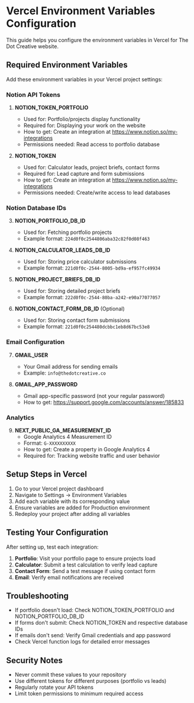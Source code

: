 # Vercel Environment Variables Configuration

This guide helps you configure the environment variables in Vercel for The Dot Creative website.

## Required Environment Variables

Add these environment variables in your Vercel project settings:

### Notion API Tokens

1. **NOTION_TOKEN_PORTFOLIO**
   - Used for: Portfolio/projects display functionality
   - Required for: Displaying your work on the website
   - How to get: Create an integration at https://www.notion.so/my-integrations
   - Permissions needed: Read access to portfolio database

2. **NOTION_TOKEN**
   - Used for: Calculator leads, project briefs, contact forms
   - Required for: Lead capture and form submissions
   - How to get: Create an integration at https://www.notion.so/my-integrations
   - Permissions needed: Create/write access to lead databases

### Notion Database IDs

3. **NOTION_PORTFOLIO_DB_ID**
   - Used for: Fetching portfolio projects
   - Example format: `224d0f0c2544806aba32c82f0d08f463`

4. **NOTION_CALCULATOR_LEADS_DB_ID**
   - Used for: Storing price calculator submissions
   - Example format: `221d0f0c-2544-8005-bd9a-ef957fc49934`

5. **NOTION_PROJECT_BRIEFS_DB_ID**
   - Used for: Storing detailed project briefs
   - Example format: `222d0f0c-2544-80ba-a242-e90a77077057`

6. **NOTION_CONTACT_FORM_DB_ID** (Optional)
   - Used for: Storing contact form submissions
   - Example format: `221d0f0c254480dcbbc1eb8d67bc53e8`

### Email Configuration

7. **GMAIL_USER**
   - Your Gmail address for sending emails
   - Example: `info@thedotcreative.co`

8. **GMAIL_APP_PASSWORD**
   - Gmail app-specific password (not your regular password)
   - How to get: https://support.google.com/accounts/answer/185833

### Analytics

9. **NEXT_PUBLIC_GA_MEASUREMENT_ID**
   - Google Analytics 4 Measurement ID
   - Format: `G-XXXXXXXXXX`
   - How to get: Create a property in Google Analytics 4
   - Required for: Tracking website traffic and user behavior

## Setup Steps in Vercel

1. Go to your Vercel project dashboard
2. Navigate to Settings → Environment Variables
3. Add each variable with its corresponding value
4. Ensure variables are added for Production environment
5. Redeploy your project after adding all variables

## Testing Your Configuration

After setting up, test each integration:

1. **Portfolio**: Visit your portfolio page to ensure projects load
2. **Calculator**: Submit a test calculation to verify lead capture
3. **Contact Form**: Send a test message if using contact form
4. **Email**: Verify email notifications are received

## Troubleshooting

- If portfolio doesn't load: Check NOTION_TOKEN_PORTFOLIO and NOTION_PORTFOLIO_DB_ID
- If forms don't submit: Check NOTION_TOKEN and respective database IDs
- If emails don't send: Verify Gmail credentials and app password
- Check Vercel function logs for detailed error messages

## Security Notes

- Never commit these values to your repository
- Use different tokens for different purposes (portfolio vs leads)
- Regularly rotate your API tokens
- Limit token permissions to minimum required access